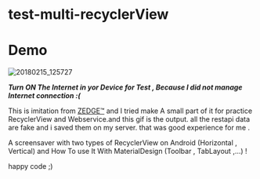 # test-multi-recyclerView


# Demo


![20180215_125727](https://user-images.githubusercontent.com/26750131/36249451-c14434bc-1208-11e8-8f07-563811bc36e0.gif)




***Turn ON The Internet in yor Device for Test , Because I did not manage Internet connection :(***


This is imitation from [ZEDGE™](https://play.google.com/store/apps/details?id=net.zedge.android) and I tried make A small part of it for practice RecyclerView and Webservice.and this gif is the output. all the restapi data are fake and i saved them on my server. that was good experience for me .



A screensaver with two types of RecyclerView on Android (Horizontal , Vertical) and How To use It With MaterialDesign (Toolbar , TabLayout ,...) !

happy code ;)




